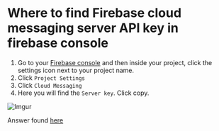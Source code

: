 # Where to find Firebase cloud messaging server API key in firebase console

1. Go to your [Firebase console](https://console.firebase.google.com/) and then inside your project, click the settings icon next to your project name.
2. Click `Project Settings`
3. Click `Cloud Messaging`
4. Here you will find the `Server key`. Click copy.

![Imgur](https://i.imgur.com/RhGKTdE.png)



Answer found [here](https://stackoverflow.com/questions/37427709/firebase-messaging-where-to-get-server-key)